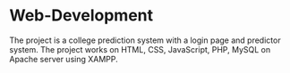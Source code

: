 # Web-Development
The project is a college prediction system with a login page and predictor system. The project works on HTML, CSS, JavaScript, PHP, MySQL on Apache server using XAMPP.
